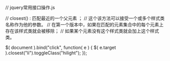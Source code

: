 // jquery常用接口操作.js


// closest() : 匹配最近的一个父元素 ；
// 这个该方法可以接受一个或多个样式类名称作为他的参数。
// 在第一个版本中，如果在匹配的元素集合中的每个元素上存在该样式类就会被移除；
// 如果某个元素没有这个样式类就会加上这个样式类。

$( document ).bind("click", function( e ) {
    $( e.target ).closest("li").toggleClass("hilight");
  });
